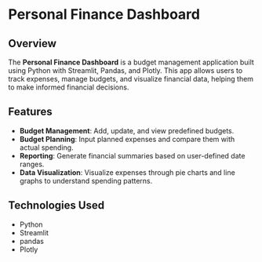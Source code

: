# Personal Finance Dashboard

## Overview
The **Personal Finance Dashboard** is a budget management application built using Python with Streamlit, Pandas, and Plotly. This app allows users to track expenses, manage budgets, and visualize financial data, helping them to make informed financial decisions.

## Features
- **Budget Management**: Add, update, and view predefined budgets.
- **Budget Planning**: Input planned expenses and compare them with actual spending.
- **Reporting**: Generate financial summaries based on user-defined date ranges.
- **Data Visualization**: Visualize expenses through pie charts and line graphs to understand spending patterns.

## Technologies Used
- Python
- Streamlit
- pandas
- Plotly


